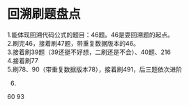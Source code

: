 # 回溯刷题盘点
1.能体现回溯代码公式的题目：46题。46是耍回溯题的起点。  
2.刷完46，接着刷47题，带重复数据版本的46。  
3.接着刷39题（39还挺不好想，二刷还是不会）、40题、216   
4.接着刷77  
5.刷78、90（带重复数据版本78），接着刷491，后三题依次进阶

6.
60 93
